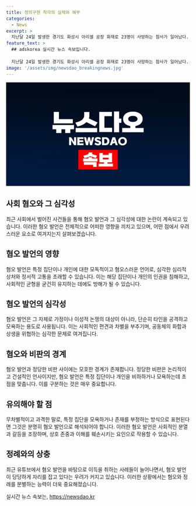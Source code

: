 ```yaml
---
title: 정의구현 착각의 실체와 해부
categories:
  - News
excerpt: >
  지난달 24일 발생한 경기도 화성시 아리셀 공장 화재로 23명이 사망하는 참사가 일어났다. 이러한 비참한 사건에도 불구하고, 사망자들의 신원을 확인하는 데 어려움이 있었고, 중국 동포인 사망자들에 대한 혐오적인 댓글들이 온라인에서 등장했다. 뿐만 아니라 최근 서울 시청역에서 벌어진 교통사고 역시 마찬가지였는데, 운전자나 사건 관련자들에 대한 혐오적인 언어가 난무했다. 최근 유튜브를 통한 혐오 유포로 더욱 우려스러운 문제가 대두되고 있는데, 혐오와 비판을 분리하는 것이 중요하다. 지난 주말에는 르노코리아와 가수 임영웅을 둘러싼 혐오 논란으로 사회적 논란이 일었다.  이러한 상황에서 무차별적이고 과격한 언어로 특정 집단을 비하하거나 부정하면 그것은 혐오가 될 수 있다.
feature_text: >
  ## adskorea 실시간 뉴스 속보입니다.

  지난달 24일 발생한 경기도 화성시 아리셀 공장 화재로 23명이 사망하는 참사가 일어났다. 이러한 비참한 사건에도 불구하고, 사망자들의 신원을 확인하는 데 어려움이 있었고, 중국 동포인 사망자들에 대한 혐오적인 댓글들이 온라인에서 등장했다. 뿐만 아니라 최근 서울 시청역에서 벌어진 교통사고 역시 마찬가지였는데, 운전자나 사건 관련자들에 대한 혐오적인 언어가 난무했다. 최근 유튜브를 통한 혐오 유포로 더욱 우려스러운 문제가 대두되고 있는데, 혐오와 비판을 분리하는 것이 중요하다. 지난 주말에는 르노코리아와 가수 임영웅을 둘러싼 혐오 논란으로 사회적 논란이 일었다.  이러한 상황에서 무차별적이고 과격한 언어로 특정 집단을 비하하거나 부정하면 그것은 혐오가 될 수 있다.
image: '/assets/img/newsdao_breakingnews.jpg'
---
```


<p><img src="/assets/img/newsdao_breakingnews.jpg" alt="adskorea 속보" /></p>

<h2 data-ke-size="size26">사회 혐오와 그 심각성</h2>

<p data-ke-size="size16">최근 사회에서 벌어진 사건들을 통해 혐오 발언과 그 심각성에 대한 논란이 계속되고 있습니다. 이러한 혐오 발언은 전체적으로 어떠한 영향을 끼치고 있으며, 어떤 점에서 우려스러운 요소로 여겨지는지 살펴보겠습니다.</p>

<h2 data-ke-size="size26"><b>혐오 발언의 영향</b></h2>

<p data-ke-size="size16">혐오 발언은 특정 집단이나 개인에 대한 모독적이고 혐오스러운 언어로, 심각한 심리적 상처와 정서적 고통을 초래할 수 있습니다. 이는 해당 집단이나 개인의 인권을 침해하고, 사회적인 균형을 굳건히 유지하는 데에도 방해가 될 수 있습니다.</p>

<h2 data-ke-size="size26"><b>혐오 발언의 심각성</b></h2>

<p data-ke-size="size16">혐오 발언은 그 자체로 가정이나 이성적 논쟁의 대상이 아니라, 단순히 타인을 공격하고 모욕하는 용도로 사용됩니다. 이는 사회적인 편견과 차별을 부추기며, 공동체의 화합과 상생을 위협하는 심각한 문제로 여겨집니다.</p>

<h2 data-ke-size="size26">혐오와 비판의 경계</h2>

<p data-ke-size="size16">혐오 발언과 정당한 비판 사이에는 모호한 경계가 존재합니다. 정당한 비판은 논리적이고 건설적인 언사이지만, 혐오 발언은 특정 집단이나 개인을 비하하거나 모욕하는데 초점을 맞춥니다. 이를 구분하는 것은 매우 중요합니다.</p>

<h2 data-ke-size="size26">유의해야 할 점</h2>

<p data-ke-size="size16">무차별적이고 과격한 말로, 특정 집단을 모욕하거나 존재를 부정하는 방식으로 표현된다면 그것은 분명히 혐오 발언으로 해석되어야 합니다. 이러한 혐오 발언은 사회적인 분열과 갈등을 조장하며, 상호 존중과 이해를 훼손시키는 요인으로 작용할 수 있습니다.</p>

<h2 data-ke-size="size26">정례와의 상충</h2>

<p data-ke-size="size16">최근 유튜브에서 혐오 발언을 바탕으로 이득을 취하는 사례들이 늘어나면서, 혐오 발언이 당당하게 자리를 잡고 있다는 우려가 커지고 있습니다. 이러한 상황에서는 혐오와 정례를 분별하는 능력이 더욱 중요해졌습니다.</p>
실시간 뉴스 속보는, <a href="https://newsdao.kr" rel="dofollow">https://newsdao.kr</a>


